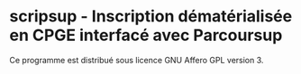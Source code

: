 scripsup - Inscription dématérialisée en CPGE interfacé avec Parcoursup
=======================================================================

Ce programme est distribué sous licence GNU Affero GPL version 3.
